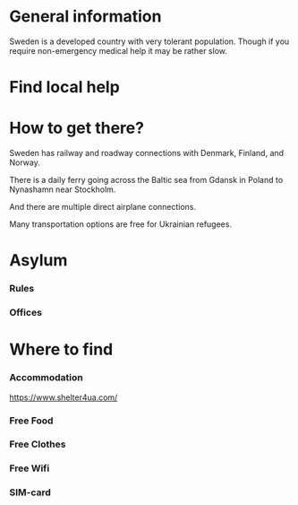 # General information
Sweden is a developed country with very tolerant population. Though if you require non-emergency medical help 
it may be rather slow.
# Find local help

# How to get there?
Sweden has railway and roadway connections with Denmark, Finland, and Norway.

There is a daily ferry going across the Baltic sea from Gdansk in Poland to Nynashamn near Stockholm.

And there are multiple direct airplane connections.

Many transportation options are free for Ukrainian refugees.
# Asylum
### Rules
### Offices
# Where to find
### Accommodation
https://www.shelter4ua.com/
### Free Food
### Free Clothes
### Free Wifi
### SIM-card
